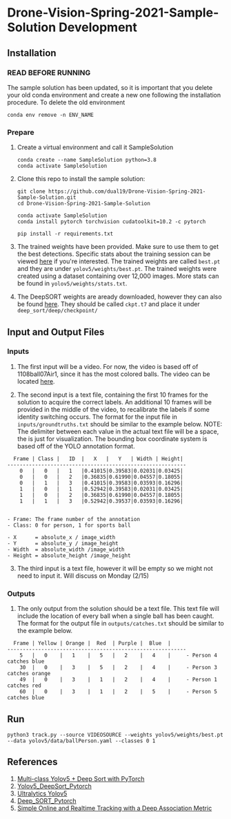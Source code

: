 # Drone-Vision-Spring-2021-Sample-Solution Development

## Installation 
### READ BEFORE RUNNING
The sample solution has been updated, so it is important that you delete your old conda environment and create a new one following the installation procedure.
To delete the old environment
```
conda env remove -n ENV_NAME
```


### Prepare 
1. Create a virtual environment and call it SampleSolution
    ```
    conda create --name SampleSolution python=3.8
    conda activate SampleSolution
    ```
2. Clone this repo to install the sample solution:
    ```
    git clone https://github.com/dual19/Drone-Vision-Spring-2021-Sample-Solution.git
    cd Drone-Vision-Spring-2021-Sample-Solution
    
    conda activate SampleSolution
    conda install pytorch torchvision cudatoolkit=10.2 -c pytorch
    
    pip install -r requirements.txt
    ```
    
    
3. The trained weights have been provided. Make sure to use them to get the best detections.
Specific stats about the training session can be viewed [here](https://wandb.ai/dual19/YOLOv5/runs/2hkzouqz?workspace=user-dual19) if you're interested. 
The trained weights are called `best.pt` and they are under `yolov5/weights/best.pt`.
The trained weights were created using a dataset containing over 12,000 images. More stats can be found in `yolov5/weights/stats.txt`.


4. The DeepSORT weights are aready downloaded, however they can also be found [here](https://drive.google.com/drive/folders/1xhG0kRH1EX5B9_Iz8gQJb7UNnn_riXi6).
They should be called `ckpt.t7` and place it under `deep_sort/deep/checkpoint/`

## Input and Output Files
### Inputs
1. The first input will be a video. For now, the video is based off of 1108ball07Air1, since it has the most colored balls. The video can be located [here](https://purdue0-my.sharepoint.com/:f:/g/personal/hu440_purdue_edu/EqojYZ_DQ5ZCooRGxyESHi8Bc8tpHnOUSHJmtBosKqUqTQ?e=rVbHk8).


2. The second input is a text file, containing the first 10 frames for the solution to acquire the correct labels. An additional 10 frames will be provided in the middle of the video, to recalibrate the labels if some identity switching occurs. The format for the input file in `inputs/groundtruths.txt` should be similar to the example below. NOTE: The delimiter between each value in the actual text file will be a space, the  is just for visualization. The bounding box coordinate system is based off of the YOLO annotation format. 
```
  Frame | Class |   ID  |   X   |   Y   | Width | Height|
----------------------------------------------------------
    0   |   0   |   1   |0.41015|0.39583|0.02031|0.03425|
    0   |   0   |   2   |0.36835|0.61990|0.04557|0.18055|
    0   |   1   |   3   |0.41015|0.39583|0.03593|0.16296|
    1   |   0   |   1   |0.52942|0.39583|0.02031|0.03425|
    1   |   0   |   2   |0.36835|0.61990|0.04557|0.18055|
    1   |   1   |   3   |0.52942|0.39537|0.03593|0.16296|


- Frame: The frame number of the annotation
- Class: 0 for person, 1 for sports ball

- X      = absolute_x / image_width
- Y      = absolute_y / image_height
- Width  = absolute_width /image_width
- Height = absolute_height /image_height
```


3. The third input is a text file, however it will be empty so we might not need to input it. Will discuss on Monday (2/15)


### Outputs
1. The only output from the solution should be a text file. This text file will include the location of every ball when a single ball has been caught. The format for the output file in `outputs/catches.txt` should be similar to the example below.

```
  Frame | Yellow | Orange |  Red  | Purple |  Blue  |
----------------------------------------------------------
    5   |   0    |   1    |   5   |   2    |   4    |     - Person 4 catches blue
    30  |   0    |   3    |   5   |   2    |   4    |     - Person 3 catches orange
    49  |   0    |   3    |   1   |   2    |   4    |     - Person 1 catches red
    60  |   0    |   3    |   1   |   2    |   5    |     - Person 5 catches blue
```


## Run
~~~
python3 track.py --source VIDEOSOURCE --weights yolov5/weights/best.pt --data yolov5/data/ballPerson.yaml --classes 0 1
~~~



## References
1) [Multi-class Yolov5 + Deep Sort with PyTorch](https://github.com/WuPedin/Multi-class_Yolov5_DeepSort_Pytorch)
2) [Yolov5_DeepSort_Pytorch](https://github.com/mikel-brostrom/Yolov5_DeepSort_Pytorch)   
3) [Ultralytics Yolov5](https://github.com/ultralytics/yolov5)  
4) [Deep_SORT_Pytorch](https://github.com/ZQPei/deep_sort_pytorch)       
5) [Simple Online and Realtime Tracking with a Deep Association Metric](https://arxiv.org/abs/1703.07402)

